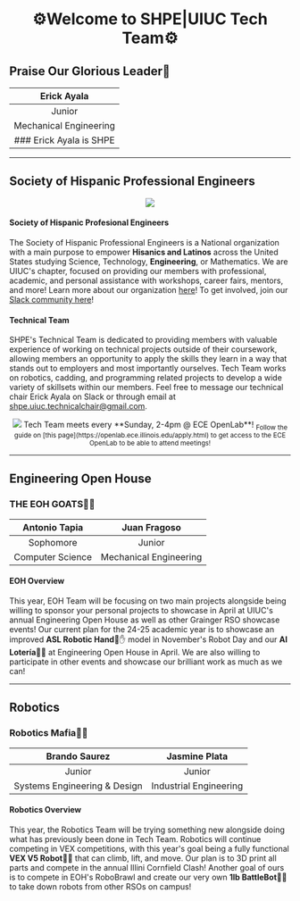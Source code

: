 <h1 align = "center"> ⚙Welcome to SHPE|UIUC Tech Team⚙ </h2>


## Praise Our Glorious Leader👑
| Erick Ayala |
| :----: |
| Junior |
| Mechanical Engineering |
### Erick Ayala is SHPE|UIUC's Technical Chair for the 24-25 Academic Year!!🙌

---

## Society of Hispanic Professional Engineers
<div align="center">
<img src=https://shpe.soe.ucsc.edu/sites/default/files/SHPE_logo_FullColor-RGB-2x.png>
</div>

#### Society of Hispanic Profesional Engineers
The Society of Hispanic Professional Engineers is a National organization with a main purpose to empower **Hisanics and Latinos** across the United States studying Science, Technology, **Engineering**, or Mathematics. We are UIUC's chapter, focused on providing our members with professional, academic, and personal assistance with workshops, career fairs, mentors, and more! Learn more about our organization [here](https://students.grainger.illinois.edu/shpe/home/)! To get involved, join our [Slack community here](https://join.slack.com/t/shpe-uiuc/shared_invite/zt-2dg63mxaa-5uZB58i6PmPgnbJsJzXL7w)!

#### Technical Team
SHPE's Technical Team is dedicated to providing members with valuable experience of working on technical projects outside of their coursework, allowing members an opportunity to apply the skills they learn in a way that stands out to employers and most importantly ourselves. Tech Team works on robotics, cadding, and programming related projects to develop a wide variety of skillsets within our members. Feel free to message our technical chair Erick Ayala on Slack or through email at [shpe.uiuc.technicalchair@gmail.com](shpe.uiuc.technicalchair@gmail.com).

<div align="center">
 <img src=https://students.grainger.illinois.edu/upload/engr/2024/web_upload_5016453has_824175921_crop.jpg>
 Tech Team meets every **Sunday, 2-4pm @ ECE OpenLab**!
 <sub>Follow the guide on [this page](https://openlab.ece.illinois.edu/apply.html) to get access to the ECE OpenLab to be able to attend meetings!</sub>
</div>

 ---

## Engineering Open House
### THE EOH GOATS🐐🐐

| Antonio Tapia | Juan Fragoso |
| :----: | :----:  |           
| Sophomore | Junior |
| Computer Science | Mechanical Engineering |

#### EOH Overview
This year, EOH Team will be focusing on two main projects alongside being willing to sponsor your personal projects to showcase in April at UIUC's annual Engineering Open House as well as other Grainger RSO showcase events! Our current plan for the 24-25 academic year is to showcase an improved **ASL Robotic Hand**🤖✋ model in November's Robot Day and our **AI Lotería**🤖💃 at Engineering Open House in April. We are also willing to participate in other events and showcase our brilliant work as much as we can!

---

## Robotics
### Robotics Mafia🤵🤵

| Brando Saurez | Jasmine Plata |
| :----: | :----: |
| Junior | Junior |
| Systems Engineering & Design | Industrial Engineering |

#### Robotics Overview
This year, the Robotics Team will be trying something new alongside doing what has previously been done in Tech Team. Robotics will continue competing in VEX competitions, with this year's goal being a fully functional **VEX V5 Robot🤖🚗** that can climb, lift, and move. Our plan is to 3D print all parts and compete in the annual Illini Cornfield Clash! Another goal of ours is to compete in EOH's RoboBrawl and create our very own **1lb BattleBot🤖🤜** to take down robots from other RSOs on campus!

